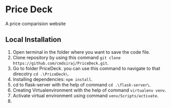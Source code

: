 # Price Deck
A price comparision website
## Local Installation
1. Open terminal in the folder where you want to save the code file. 
2. Clone repository by using this command `git clone https://github.com/cmdsiraj/PriceDeck.git`.
3. Go to folder PriceDeck. you can use this command to navigate to that direcotry `cd .\PriceDeck\`.
4. Installing dependencies: `npm install`.
5. cd to flask-server with the help of command  `cd .\flask-server\`.
6. Creating Virtualenvironment with the help of command `virtualenv venv`.
7. Activate virtual environment using command `venv/Scripts/activate`.
8. 
